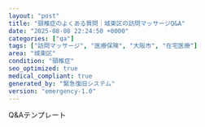 ```yaml
---
layout: "post"
title: "頸椎症のよくある質問｜城東区の訪問マッサージQ&A"
date: "2025-08-08 22:24:50 +0000"
categories: ["qa"]
tags: ["訪問マッサージ", "医療保険", "大阪市", "在宅医療"]
area: "城東区"
condition: "頸椎症"
seo_optimized: true
medical_compliant: true
generated_by: "緊急復旧システム"
version: "emergency-1.0"
---
```


Q&Aテンプレート
